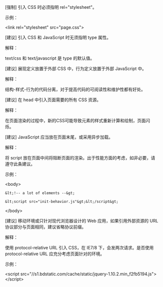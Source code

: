 \[强制\] 引入 CSS 时必须指明 rel="stylesheet"。

示例：

&lt;link rel="stylesheet" src="page.css"&gt;

\[建议\] 引入 CSS 和 JavaScript 时无须指明 type 属性。

解释：

text/css 和 text/javascript 是 type 的默认值。

\[建议\] 展现定义放置于外部 CSS 中，行为定义放置于外部 JavaScript 中。

解释：

结构-样式-行为的代码分离，对于提高代码的可阅读性和维护性都有好处。

\[建议\] 在 head 中引入页面需要的所有 CSS 资源。

解释：

在页面渲染的过程中，新的CSS可能导致元素的样式重新计算和绘制，页面闪烁。

\[建议\] JavaScript 应当放在页面末尾，或采用异步加载。

解释：

将 script 放在页面中间将阻断页面的渲染。出于性能方面的考虑，如非必要，请遵守此条建议。

示例：

&lt;body&gt;

    &lt;!-- a lot of elements --&gt;

    &lt;script src="init-behavior.js"&gt;&lt;/script&gt;

&lt;/body&gt;

\[建议\] 移动环境或只针对现代浏览器设计的 Web 应用，如果引用外部资源的 URL 协议部分与页面相同，建议省略协议前缀。

解释：

使用 protocol-relative URL 引入 CSS，在 IE7/8 下，会发两次请求。是否使用 protocol-relative URL 应充分考虑页面针对的环境。

示例：

&lt;script src="//s1.bdstatic.com/cache/static/jquery-1.10.2.min\_f2fb5194.js"&gt;&lt;/script&gt;



